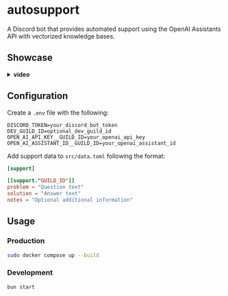 # autosupport

A Discord bot that provides automated support using the OpenAI Assistants API with vectorized knowledge bases.

## Showcase

<details markdown="block">
  <summary><strong>video</strong></summary>
  
  <https://github.com/user-attachments/assets/bb470c81-2f21-4063-b02b-772cfbf1be61>
  
</details>

## Configuration

Create a `.env` file with the following:

```properties
DISCORD_TOKEN=your_discord_bot_token
DEV_GUILD_ID=optional_dev_guild_id
OPEN_AI_API_KEY__GUILD_ID=your_openai_api_key
OPEN_AI_ASSISTANT_ID__GUILD_ID=your_openai_assistant_id
```

Add support data to `src/data.toml` following the format:

```toml
[support]

[[support."GUILD_ID"]]
problem = "Question text"
solution = "Answer text"
notes = "Optional additional information"
```

## Usage

### Production

```bash
sudo docker compose up --build
```

### Development

```bash
bun start
```
